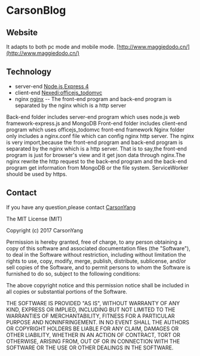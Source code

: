 # CarsonBlog

## Website
It adapts to both pc mode and mobile mode.
[http://www.maggiedodo.cn/](http://www.maggiedodo.cn/)

## Technology
* server-end [Node.js](https://nodejs.org/),[Express 4](http://expressjs.com/)
* client-end [Nexedi:officejs_todomvc](https://lab.nexedi.com/eyqs/erp5/tree/officejs_tutorial/bt5/officejs_todomvc/)
* nginx [nginx](http://nginx.org/en/) -- The front-end program and back-end program is separated by the nginx which is a http server

Back-end folder includes server-end program which uses node.js web framework-express.js and MongoDB
Front-end folder includes client-end program which uses officejs_todomvc front-end framework
Nginx folder only includes a nginx.conf file which can config nginx http server. The nginx is very import,because the front-end program and back-end program is separated by the nginx which is a http server.
    That is to say,the front-end program is just for browser's view and it get json data through nginx.The nginx rewrite the http request to the back-end program and the back-end program get information from
    MongoDB or the file system.
    ServiceWorker should be used by https.


## Contact
If you have any question,please contact [CarsonYang](https://github.com/CarsonYang/CarsonBlog)

The MIT License (MIT)

Copyright (c) 2017 CarsonYang

Permission is hereby granted, free of charge, to any person obtaining a copy
of this software and associated documentation files (the "Software"), to deal
in the Software without restriction, including without limitation the rights
to use, copy, modify, merge, publish, distribute, sublicense, and/or sell
copies of the Software, and to permit persons to whom the Software is
furnished to do so, subject to the following conditions:

The above copyright notice and this permission notice shall be included in all
copies or substantial portions of the Software.

THE SOFTWARE IS PROVIDED "AS IS", WITHOUT WARRANTY OF ANY KIND, EXPRESS OR
IMPLIED, INCLUDING BUT NOT LIMITED TO THE WARRANTIES OF MERCHANTABILITY,
FITNESS FOR A PARTICULAR PURPOSE AND NONINFRINGEMENT. IN NO EVENT SHALL THE
AUTHORS OR COPYRIGHT HOLDERS BE LIABLE FOR ANY CLAIM, DAMAGES OR OTHER
LIABILITY, WHETHER IN AN ACTION OF CONTRACT, TORT OR OTHERWISE, ARISING FROM,
OUT OF OR IN CONNECTION WITH THE SOFTWARE OR THE USE OR OTHER DEALINGS IN THE
SOFTWARE.